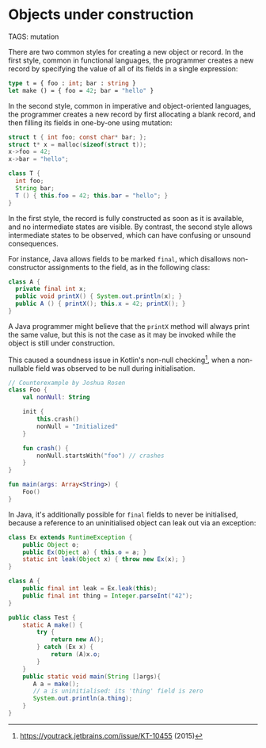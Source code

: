 # Objects under construction

TAGS: mutation

There are two common styles for creating a new object or record. In
the first style, common in functional languages, the programmer
creates a new record by specifying the value of all of its fields in a
single expression:
```ocaml
type t = { foo : int; bar : string }
let make () = { foo = 42; bar = "hello" }
```

In the second style, common in imperative and object-oriented
languages, the programmer creates a new record by first allocating a
blank record, and then filling its fields in one-by-one using
mutation:
```c
struct t { int foo; const char* bar; };
struct t* x = malloc(sizeof(struct t));
x->foo = 42;
x->bar = "hello";
```
```java
class T {
  int foo;
  String bar;
  T () { this.foo = 42; this.bar = "hello"; }
}
```

In the first style, the record is fully constructed as soon as it is
available, and no intermediate states are visible. By contrast, the
second style allows intermediate states to be observed, which can have
confusing or unsound consequences.

For instance, Java allows fields to be marked `final`, which disallows
non-constructor assignments to the field, as in the following class:
```java
class A {
  private final int x;
  public void printX() { System.out.println(x); }
  public A () { printX(); this.x = 42; printX(); }
}
```

A Java programmer might believe that the `printX` method will always
print the same value, but this is not the case as it may be invoked
while the object is still under construction.

This caused a soundness issue in Kotlin's non-null checking[^kotlin], when a
non-nullable field was observed to be null during initialisation.

```kotlin
// Counterexample by Joshua Rosen
class Foo {
    val nonNull: String

    init {
        this.crash()
        nonNull = "Initialized"
    }

    fun crash() {
        nonNull.startsWith("foo") // crashes
    }
}

fun main(args: Array<String>) {
    Foo()
}
```

In Java, it's additionally possible for `final` fields to never be
initialised, because a reference to an uninitialised object can leak
out via an exception:
```java
class Ex extends RuntimeException {
    public Object o;
    public Ex(Object a) { this.o = a; }
    static int leak(Object x) { throw new Ex(x); }
}

class A {
    public final int leak = Ex.leak(this);
    public final int thing = Integer.parseInt("42");
}

public class Test {
    static A make() {
        try {
            return new A();
        } catch (Ex x) {
            return (A)x.o;
        }
    }
    public static void main(String []args){
       A a = make();
       // a is uninitialised: its 'thing' field is zero
       System.out.println(a.thing);
    }
}
```


[^kotlin]: <https://youtrack.jetbrains.com/issue/KT-10455> (2015)